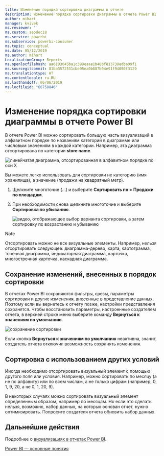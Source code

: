 ```yaml
---
title: Изменение порядка сортировки диаграммы в отчете
description: Изменение порядка сортировки диаграммы в отчете Power BI
author: mihart
manager: kvivek
ms.reviewer: ''
ms.custom: seodec18
ms.service: powerbi
ms.subservice: powerbi-consumer
ms.topic: conceptual
ms.date: 05/12/2019
ms.author: mihart
LocalizationGroup: Reports
ms.openlocfilehash: aa6193045ba1c399eaae1b48bf813738edba99f1
ms.sourcegitcommit: 81ba3572531cbe95ea0b887b94e91f94050f3129
ms.translationtype: HT
ms.contentlocale: ru-RU
ms.lasthandoff: 06/06/2019
ms.locfileid: "66750846"
---
```

# <a name="change-how-a-chart-is-sorted-in-a-power-bi-report"></a>Изменение порядка сортировки диаграммы в отчете Power BI
В отчете Power BI можно сортировать большую часть визуализаций в алфавитном порядке по названиям категорий в диаграмме или числовым значениям в каждой категории. Например, эта диаграмма отсортирована по категории **store name**.

![линейчатая диаграмма, отсортированная в алфавитном порядке по оси X](media/end-user-change-sort/pbi_chartsortcategory.png)

Вы можете легко использовать для сортировки не категорию (имя хранилища), а значение (продажи на квадратный метр).

1. Щелкните многоточие (…) и выберите **Сортировать по > Продажи по площадям**.
2. При необходимости снова щелкните многоточие и выберите **Сортировка по убыванию**.

   ![видео, отображающее выбор варианта сортировки, а затем сортировку по возрастанию и убыванию](media/end-user-change-sort/sort.gif)

> [!NOTE]
> Отсортировать можно не все визуальные элементы. Например, нельзя отсортировать следующее: диаграмма-дерево, карта, картограмма, точечная диаграмма, индикаторная диаграмма, карточка, многострочная карточка, каскадная диаграмма.

## <a name="saving-changes-you-make-to-sort-order"></a>Сохранение изменений, внесенных в порядок сортировки
В отчетах Power BI сохраняются фильтры, срезы, параметры сортировки и другие изменения, внесенные в представление данных. Поэтому если вы вернетесь к отчету позже, настройки представления сохранятся.  Чтобы восстановить параметры, настроенные создателем отчета, в верхней строке меню выберите команду **Вернуться к значениям по умолчанию**. 

![сохранение сортировки](media/end-user-change-sort/power-bi-reset-to-default.png)

Если кнопка **Вернуться к значениям по умолчанию** неактивна, значит, создатель отчета отключил возможность сохранять изменения.

<a name="other"></a>
## <a name="sorting-using-other-criteria"></a>Сортировка с использованием других условий
Иногда необходимо отсортировать визуальный элемент с помощью другого поля или условия.  Например, можно сортировать по месяцу (а не по алфавиту) или по всем числам, а не только цифрам (например, 0, 1, 9, 20, а не 0, 1, 20, 9).  

В некоторых случаях можно сортировать визуальный элемент определенным образом, например по месяцам.  Но если это сделать нельзя, возможно, набор данных, на которых основан отчет, нужно оптимизировать. Попросите создателя отчета обновить набор данных.

## <a name="next-steps"></a>Дальнейшие действия
Подробнее о [визуализациях в отчетах Power BI](end-user-visualizations.md).

[Power BI — основные понятия](end-user-basic-concepts.md)
